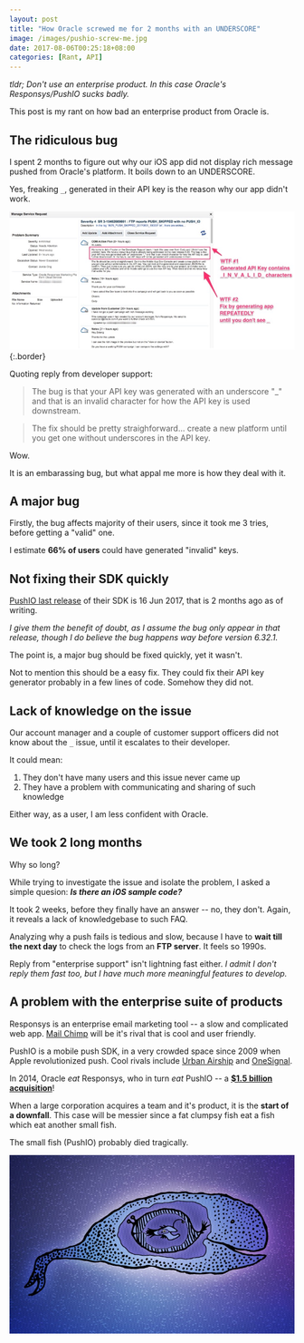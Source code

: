 ```yaml
---
layout: post
title: "How Oracle screwed me for 2 months with an UNDERSCORE"
image: /images/pushio-screw-me.jpg
date: 2017-08-06T00:25:18+08:00
categories: [Rant, API]
---
```


_tldr; Don't use an enterprise product. In this case Oracle's Responsys/PushIO sucks badly._

This post is my rant on how bad an enterprise product from Oracle is.

## The ridiculous bug

I spent 2 months to figure out why our iOS app did not display rich message pushed from Oracle's platform. It boils down to an UNDERSCORE.

Yes, freaking `_`, generated in their API key is the reason why our app didn't work.

![](/images/pushio-ridiculous-bug.jpg){:.border}

Quoting reply from developer support:

> The bug is that your API key was generated with an underscore "_" and that is an invalid character for how the API key is used downstream.

> The fix should be pretty straighforward... create a new platform until you get one without underscores in the API key.

Wow.

It is an embarassing bug, but what appal me more is how they deal with it.

## A major bug

Firstly, the bug affects majority of their users, since it took me 3 tries, before getting a "valid" one.

I estimate **66% of users** could have generated "invalid" keys.

## Not fixing their SDK quickly

[PushIO last release](https://github.com/pushio/PushIOManager_iOS/tags) of their SDK is 16 Jun 2017, that is 2 months ago as of writing.

_I give them the benefit of doubt, as I assume the bug only appear in that release, though I do believe the bug happens way before version 6.32.1._

The point is, a major bug should be fixed quickly, yet it wasn't.

Not to mention this should be a easy fix. They could fix their API key generator probably in a few lines of code. Somehow they did not.

## Lack of knowledge on the issue

Our account manager and a couple of customer support officers did not know about the `_` issue, until it escalates to their developer.

It could mean:

1. They don't have many users and this issue never came up
2. They have a problem with communicating and sharing of such knowledge

Either way, as a user, I am less confident with Oracle.

## We took 2 long months

Why so long?

While trying to investigate the issue and isolate the problem, I asked a simple quesion: _**Is there an iOS sample code?**_

It took 2 weeks, before they finally have an answer -- no, they don't. Again, it reveals a lack of knowledgebase to such FAQ.

Analyzing why a push fails is tedious and slow, because I have to **wait till the next day** to check the logs from an **FTP server**. It feels so 1990s.

Reply from "enterprise support" isn't lightning fast either. _I admit I don't reply them fast too, but I have much more meaningful features to develop._

## A problem with the enterprise suite of products

Responsys is an enterprise email marketing tool -- a slow and complicated web app. [Mail Chimp](https://mailchimp.com) will be it's rival that is cool and user friendly.

PushIO is a mobile push SDK, in a very crowded space since 2009 when Apple revolutionized push. Cool rivals include [Urban Airship](https://www.urbanairship.com) and [OneSignal](https://onesignal.com/).

In 2014, Oracle _eat_ Responsys, who in turn _eat_ PushIO -- a [**$1.5 billion acquisition**](https://www.bizjournals.com/denver/blog/boosters_bits/2014/01/repsonsys-buys-push-io-before-being.html)!

When a large corporation acquires a team and it's product, it is the **start of a downfall**. This case will be messier since a fat clumpsy fish eat a fish which eat another small fish.

The small fish (PushIO) probably died tragically.

![](/images/pushio-big-fish-eat-little-fish.jpg)
